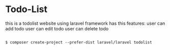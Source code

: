 # Todo-List
this is a todolist website using laravel framework has this features:
user can add todo
user can edit todo
user can delete todo



``` Installation from CLI

$ composer create-project --prefer-dist laravel/laravel todolist

